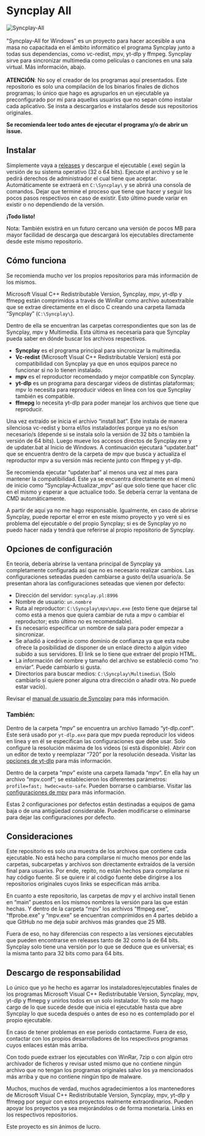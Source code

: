# Syncplay All
![Syncplay-All](Syncplay-All_banner.png)
<br><br>
"Syncplay-All for Windows" es un proyecto para hacer accesible a una masa no capacitada en el ámbito informático el programa Syncplay junto a todas sus dependencias, como vc-redist, mpv, yt-dlp y ffmpeg.
Syncplay sirve para sincronizar multimedia como películas o canciones en una sala virtual. Más información, abajo.
<br><br>
**ATENCIÓN**: No soy el creador de los programas aquí presentados. Este repositorio es solo una compilación de los binarios finales de dichos programas; lo único que hago es agruparlos en un ejecutable ya preconfigurado por mí para aquellxs usuarixs que no sepan cómo instalar cada aplicativo. Se insta a descargarlos e instalarlos desde sus repositorios originales.

**Se recomienda leer todo antes de ejecutar el programa y/o de abrir un issue.**

## Instalar

Simplemente vaya a [releases](https://github.com/canqiro/Syncplay-All/releases) y descargue el ejecutable (.exe) según la versión de su sistema operativo (32 o 64 bits). Ejecute el archivo y se le pedirá derechos de administrador el cual tiene que aceptar. Automáticamente se extraerá en `C:\Syncplay\` y se abrirá una consola de comandos. Dejar que termine el proceso que tiene que hacer y seguir los pocos pasos respectivos en caso de existir. Esto último puede variar en existir o no dependiendo de la versión.

**¡Todo listo!**

Nota: También existirá en un futuro cercano una versión de pocos MB para mayor facilidad de descarga que descargará los ejecutables directamente desde este mismo repositorio.

## Cómo funciona

Se recomienda mucho ver los propios repositorios para más información de los mismos.

Microsoft Visual C++ Redistributable Version, Syncplay, mpv, yt-dlp y ffmepg están comprimidos a través de WinRar como archivo autoextraíble que se extrae directamente en el disco C creando una carpeta llamada “Syncplay” (`C:\Syncplay\`).

Dentro de ella se encuentran las carpetas correspondientes que son las de Syncplay, mpv y Multimedia. Esta última es necesaria para que Syncplay pueda saber en dónde buscar los archivos respectivos.

- **Syncplay** es el programa principal para sincronizar la multimedia.
- **Vc-redist** (Microsoft Visual C++ Redistributable Version) está por compatibilidad con Syncplay ya que en unos equipos parece no funcionar si no lo tienen instalado.
- **mpv** es el reproductor recomendado y mejor compatible con Syncplay.
- **yt-dlp** es un programa para descargar videos de distintas plataformas; mpv lo necesita para reproducir videos en línea con los que Syncplay también es compatible.
- **ffmepg** lo necesita yt-dlp para poder manejar los archivos que tiene que reproducir.

Una vez extraído se inicia el archivo “install.bat”. Este instala de manera silenciosa vc-redist y borra el/los instalador/es porque ya no es/son necesario/s (depende si se instala solo la versión de 32 bits o también la versión de 64 bits). Luego mueve los accesos directos de Syncplay.exe y de updater.bat al Inicio de Windows. A continuación ejecutará “updater.bat” que se encuentra dentro de la carpeta de mpv que busca y actualiza el reproductor mpv a su versión más reciente junto con ffmpeg y yt-dlp.

Se recomienda ejecutar “updater.bat” al menos una vez al mes para mantener la compatibilidad. Este ya se encuentra directamente en el menú de inicio como “Syncplay-Actualizar_mpv” así que solo tiene que hacer clic en el mismo y esperar a que actualice todo. Se debería cerrar la ventana de CMD automáticamente.

A partir de aquí ya no me hago responsable. Igualmente, en caso de abrirse Syncplay, puede reportar el error en este mismo proyecto y yo veré si es problema del ejecutable o del propio Syncplay; si es de Syncplay yo no puedo hacer nada y tendrá que referirse al propio repositorio de Syncplay.

## Opciones de configuración

En teoría, debería abrirse la ventana principal de Syncplay ya completamente configurada así que no es necesario realizar cambios. Las configuraciones seteadas pueden cambiarse a gusto del/la usuario/a. Se presentan ahora las configuraciones seteadas que vienen por defecto:

- Dirección del servidor: `syncplay.pl:8996`
- Nombre de usuario: `un.nombre`
- Ruta al reproductor: `C:\Syncplay\mpv\mpv.exe` (esto tiene que dejarse tal como está a menos que quiera cambiar de ruta a mpv o cambiar el reproductor; esto último no es recomendable).
- Es necesario especificar un nombre de sala para poder empezar a sincronizar.
- Se añadió a icedrive.io como dominio de confianza ya que esta nube ofrece la posibilidad de disponer de un enlace directo a algún video subido a sus servidores. El link se lo tiene que extraer del propio HTML.
- La información del nombre y tamaño del archivo se estableció como “no enviar”. Puede cambiarlo si gusta.
- Directorios para buscar medios: `C:\Syncplay\Multimedia\` (Solo cambiarlo si quiere poner alguna otra dirección o añadir otra. No puede estar vacío).

Revisar el [manual de usuario de Syncplay](https://syncplay.pl/guide/) para más información.

### También:

Dentro de la carpeta “mpv” se encuentra un archivo llamado “yt-dlp.conf”. Este será usado por `yt-dlp.exe` para que mpv pueda reproducir los videos en línea y en él se especifican las configuraciones que debe usar. Solo configuré la resolución máxima de los videos (si está disponible). Abrir con un editor de texto y reemplazar “720” por la resolución deseada. Visitar las [opciones de yt-dlp](https://github.com/yt-dlp/yt-dlp#usage-and-options) para más información.

Dentro de la carpeta “mpv” existe una carpeta llamada “mpv”. En ella hay un archivo “mpv.conf”; se establecieron los diferentes parámetros: `profile=fast; hwdec=auto-safe`. Pueden borrarse o cambiarse. Visitar las [configuraciones de mpv](https://mpv.io/manual/master/) para más información.

Estas 2 configuraciones por defectos están destinadas a equipos de gama baja o de una antigüedad considerable. Pueden modificarse o eliminarse para dejar las configuraciones por defecto.

## Consideraciones

Este repositorio es solo una muestra de los archivos que contiene cada ejecutable. No está hecho para compilarse ni mucho menos por ende las carpetas, subcarpetas y archivos son directamente extraídos de la versión final para usuarixs. Por ende, repito, no están hechos para compilarse ni hay código fuente. Si se quiere ir al código fuente debe dirigirse a los repositorios originales cuyos links se especifican más arriba.

En cuanto a este repositorio, las carpetas de mpv y el archivo install tienen en “main” puestos en los mismos nombres la versión para las que están hechas. Y dentro de la carpeta “mpv” los archivos “ffmpeg.exe”, “ffprobe.exe” y “mpv.exe” se encuentran comprimidos en 4 partes debido a que GitHub no me deja subir archivos más grandes que 25 MB.

Fuera de eso, no hay diferencias con respecto a las versiones ejecutables que pueden encontrarse en releases tanto de 32 como la de 64 bits. Syncplay solo tiene una versión por lo que se deduce que es universal; es la misma tanto para 32 bits como para 64 bits.

## Descargo de responsabilidad

Lo único que yo he hecho es agarrar los instaladores/ejecutables finales de los programas Microsoft Visual C++ Redistributable Version, Syncplay, mpv, yt-dlp y ffmepg y unirlos todos en un solo instalador. Yo solo me hago cargo de lo que sucede desde que inicia el ejecutable hasta que abre Syncplay lo que suceda después o antes de eso no es contemplado por el propio ejecutable.

En caso de tener problemas en ese período contactarme. Fuera de eso, contactar con los propios desarrolladores de los respectivos programas cuyos enlaces están más arriba.

Con todo puede extraer los ejecutables con WinRar, 7zip o con algún otro archivador de ficheros y revisar usted mismo que no contiene ningún archivo que no tengan los programas originales salvo los ya mencionados más arriba y que no contiene ningún tipo de malware.

Muchos, muchos de verdad, muchos agradecimientos a los mantenedores de Microsoft Visual C++ Redistributable Version, Syncplay, mpv, yt-dlp y ffmepg por seguir con estos proyectos realmente extraordinarios. Pueden apoyar los proyectos ya sea mejorándolos o de forma monetaria. Links en los respectivos repositorios.

Este proyecto es sin ánimos de lucro.
